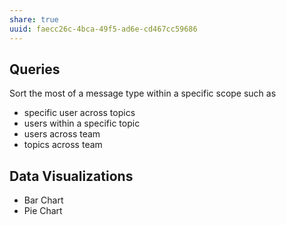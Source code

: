 ```yaml
---
share: true
uuid: faecc26c-4bca-49f5-ad6e-cd467cc59686
---
```

## Queries

Sort the most of a message type within a specific scope such as 

* specific user across topics
* users within a specific topic
* users across team
* topics across team

## Data Visualizations

* Bar Chart
* Pie Chart
